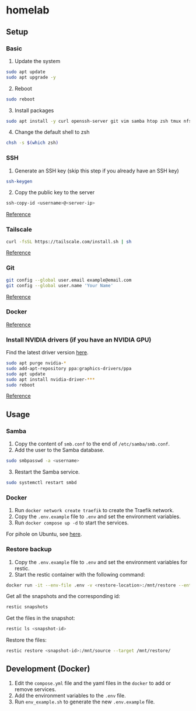 # homelab

## Setup

### Basic

1. Update the system

```sh
sudo apt update
sudo apt upgrade -y
```

2. Reboot

```sh
sudo reboot
```

3. Install packages

```sh
sudo apt install -y curl openssh-server git vim samba htop zsh tmux nfs-common
```

4. Change the default shell to zsh

```sh
chsh -s $(which zsh)
```

### SSH

1. Generate an SSH key (skip this step if you already have an SSH key)

```sh
ssh-keygen
```

2. Copy the public key to the server

```sh
ssh-copy-id <username>@<server-ip>
```

[Reference](https://askubuntu.com/a/46935)

### Tailscale

```sh
curl -fsSL https://tailscale.com/install.sh | sh
```

[Reference](https://tailscale.com/download/linux)

### Git

```sh
git config --global user.email example@email.com
git config --global user.name 'Your Name'
```

[Reference](https://stackoverflow.com/a/33024593/11027944)

### Docker

[Reference](https://docs.docker.com/engine/install/ubuntu/)

### Install NVIDIA drivers (if you have an NVIDIA GPU)

Find the latest driver version [here](https://www.nvidia.com/en-us/drivers/unix/).

```sh
sudo apt purge nvidia-*
sudo add-apt-repository ppa:graphics-drivers/ppa
sudo apt update
sudo apt install nvidia-driver-***
sudo reboot
```

[Reference](https://askubuntu.com/a/903781/2286402)

## Usage

### Samba

1. Copy the content of `smb.conf` to the end of `/etc/samba/smb.conf`.
2. Add the user to the Samba database.

```sh
sudo smbpasswd -a <username>
```

3. Restart the Samba service.

```sh
sudo systemctl restart smbd
```

### Docker

1. Run `docker network create traefik` to create the Traefik network.
2. Copy the `.env.example` file to `.env` and set the environment variables.
3. Run `docker compose up -d` to start the services.

For pihole on Ubuntu, see [here](https://docs.pi-hole.net/docker/tips-and-tricks/#disable-systemd-resolved-port-53).

### Restore backup

1. Copy the `.env.example` file to `.env` and set the environment variables for restic.
2. Start the restic container with the following command:

```sh
docker run -it --env-file .env -v <restore-location>:/mnt/restore --entrypoint sh restic/restic
```

Get all the snapshots and the corresponding id:

```sh
restic snapshots
```

Get the files in the snapshot:

```sh
restic ls <snapshot-id>
```

Restore the files:

```sh
restic restore <snapshot-id>:/mnt/source --target /mnt/restore/
```

## Development (Docker)

1. Edit the `compose.yml` file and the yaml files in the `docker` to add or remove services.
2. Add the environment variables to the `.env` file.
3. Run `env_example.sh` to generate the new `.env.example` file.